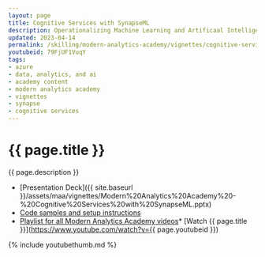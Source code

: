 ```yaml
---
layout: page
title: Cognitive Services with SynapseML
description: Operationalizing Machine Learning and Artificaal Intelligence can be a challenge for data engineers.  In this session we explore how SynapseML simplifies the process of leveraging Azure Cognitive Services as part of a data engineering process in Synapse.
updated: 2023-04-14
permalink: /skilling/modern-analytics-academy/vignettes/cognitive-services-with-synapseml
youtubeid: 79FjUF1VuqY
tags: 
- azure
- data, analytics, and ai
- academy content
- modern analytics academy
- vignettes
- synapse
- cognitive services
---
```


# {{ page.title }}

{{ page.description }}

* [Presentation Deck]({{ site.baseurl }}/assets/maa/vignettes/Modern%20Analytics%20Academy%20-%20Cognitive%20Services%20with%20SynapseML.pptx)
* [Code samples and setup instructions](https://github.com/chmitch/SynapseML-CognitiveServices)
* [Playlist for all Modern Analytics Academy videos](https://www.youtube.com/playlist?list=PL8_VXqhvJI9DtxeuFmmQ0V6Z_zL0MXnnI)* [Watch {{ page.title }}](https://www.youtube.com/watch?v={{ page.youtubeid }})

{% include youtubethumb.md 
%}